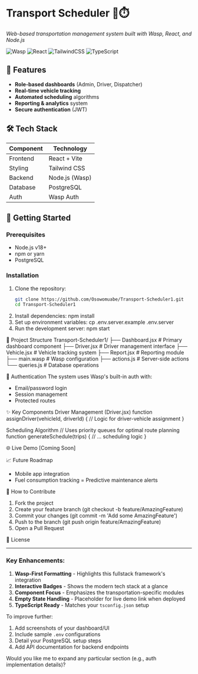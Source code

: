 # Transport Scheduler 🚌⏱️
*Web-based transportation management system built with Wasp, React, and Node.js*

![Wasp](https://img.shields.io/badge/Wasp-0.12.0-blue)
![React](https://img.shields.io/badge/React-18.2.0-61DAFB)
![TailwindCSS](https://img.shields.io/badge/TailwindCSS-3.3.0-06B6D4)
![TypeScript](https://img.shields.io/badge/TypeScript-5.0.0-3178C6)

## 📌 Features
- **Role-based dashboards** (Admin, Driver, Dispatcher)
- **Real-time vehicle tracking**
- **Automated scheduling** algorithms
- **Reporting & analytics** system
- **Secure authentication** (JWT)  

## 🛠️ Tech Stack
| Component        | Technology         |
|------------------|--------------------|
| Frontend         | React + Vite       |
| Styling          | Tailwind CSS       |
| Backend          | Node.js (Wasp)     |
| Database         | PostgreSQL         |
| Auth             | Wasp Auth          |

## 🚀 Getting Started

### Prerequisites
- Node.js v18+
- npm or yarn
- PostgreSQL

### Installation
1. Clone the repository:
   ```bash
   git clone https://github.com/Osowomuabe/Transport-Scheduler1.git
   cd Transport-Scheduler1
2. Install dependencies:
   npm install
2. Set up environment variables:
   cp .env.server.example .env.server
3. Run the development server:
   npm start

📂 Project Structure
Transport-Scheduler1/
├── Dashboard.jsx       # Primary dashboard component
├── Driver.jsx          # Driver management interface
├── Vehicle.jsx         # Vehicle tracking system
├── Report.jsx          # Reporting module
├── main.wasp           # Wasp configuration
├── actions.js          # Server-side actions
└── queries.js          # Database operations

🔐 Authentication
The system uses Wasp's built-in auth with:
- Email/password login
- Session management
- Protected routes

✨ Key Components
Driver Management (Driver.jsx)
function assignDriver(vehicleId, driverId) {
  // Logic for driver-vehicle assignment
}

Scheduling Algorithm
// Uses priority queues for optimal route planning
function generateSchedule(trips) {
  // ... scheduling logic
}

🌐 Live Demo
[Coming Soon] 

📈 Future Roadmap
 - Mobile app integration
 - Fuel consumption tracking
 = Predictive maintenance alerts

🤝 How to Contribute
1. Fork the project
2. Create your feature branch (git checkout -b feature/AmazingFeature)
3. Commit your changes (git commit -m 'Add some AmazingFeature')
4. Push to the branch (git push origin feature/AmazingFeature)
5. Open a Pull Request
   
📜 License


----



### Key Enhancements:
1. **Wasp-First Formatting** - Highlights this fullstack framework's integration
2. **Interactive Badges** - Shows the modern tech stack at a glance
3. **Component Focus** - Emphasizes the transportation-specific modules
4. **Empty State Handling** - Placeholder for live demo link when deployed
5. **TypeScript Ready** - Matches your `tsconfig.json` setup

To improve further:
1. Add screenshots of your dashboard/UI
2. Include sample `.env` configurations
3. Detail your PostgreSQL setup steps
4. Add API documentation for backend endpoints

Would you like me to expand any particular section (e.g., auth implementation details)? 
